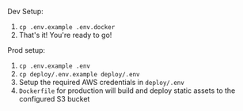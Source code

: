 Dev Setup:

1. `cp .env.example .env.docker`
2. That's it! You're ready to go!

Prod setup:

1. `cp .env.example .env`
2. `cp deploy/.env.example deploy/.env`
3. Setup the required AWS credentials in `deploy/.env`
4. `Dockerfile` for production will build and deploy static assets to the configured S3 bucket
